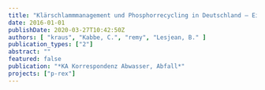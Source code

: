 ```yaml
---
title: "Klärschlammmanagement und Phosphorrecycling in Deutschland – Eine Abschätzung von Kosten, Umweltauswirkungen und Konsequenzen der geplanten Novelle der AbfKlärV."
date: 2016-01-01
publishDate: 2020-03-27T10:42:50Z
authors: [ "kraus", "Kabbe, C.", "remy", "Lesjean, B." ]
publication_types: ["2"]
abstract: ""
featured: false
publication: "*KA Korrespondenz Abwasser, Abfall*"
projects: ["p-rex"]
---
```


